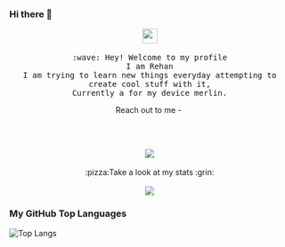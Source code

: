 ### Hi there 👋

<!--
**theRay1s/theRay1s** is a ✨ _special_ ✨ repository because its `README.md` (this file) appears on your GitHub profile.

Here are some ideas to get you started:

- 🔭 I’m currently working on ...
- 🌱 I’m currently learning ...
- 👯 I’m looking to collaborate on ...
- 🤔 I’m looking for help with ...
- 💬 Ask me about ...
- 📫 How to reach me: ...
- 😄 Pronouns: ...
- ⚡ Fun fact: ...
-->
<p align="center">
  <img src="https://user-images.githubusercontent.com/5679180/79618120-0daffb80-80be-11ea-819e-d2b0fa904d07.gif" width="27px">
  <br><br>
  <samp>
    :wave: Hey! Welcome to my profile
    <br>I am Rehan
      <br>I am trying to learn new things everyday attempting to create cool stuff with it,
        <br>Currently  a for my device merlin.
 
 <p align="center">
  Reach out to me - <a href="(https://t.me/theRay1)"><img " /></a>
  </p>
 
   <br>
    <br>
    <p align="center"> 
    <img src="https://i.pinimg.com/originals/e4/26/70/e426702edf874b181aced1e2fa5c6cde.gif" align="center">
    <br><br>:pizza:Take a look at my stats :grin:<br><br>
    <img align="center" src="https://github-readme-stats.vercel.app/api?username=theRay1s&&show_icons=true&&theme=tokyonight" />
  </samp>
</p>

### My GitHub Top Languages 
![Top Langs](https://github-readme-stats.vercel.app/api/top-langs/?username=theRay1s&hide=css,html)


